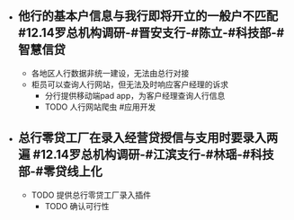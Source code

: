 - 他行的基本户信息与我行即将开立的一般户不匹配 #12.14罗总机构调研-#晋安支行-#陈立-#科技部-#智慧信贷
	-
	- 各地区人行数据非统一建设，无法由总行对接
	- 柜员可以查询人行网站，但无法及时响应客户经理的诉求
		- 分行提供移动端pad app，为客户经理查询人行信息
		- TODO 人行网站爬虫 #应用开发
- 总行零贷工厂在录入经营贷授信与支用时要录入两遍 #12.14罗总机构调研-#江滨支行-#林瑶-#科技部-#零贷线上化
	-
	- TODO 提供总行零贷工厂录入插件
		- TODO 确认可行性